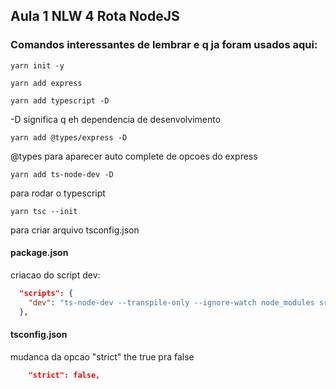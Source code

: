 ## Aula 1 NLW 4 Rota NodeJS
### Comandos interessantes de lembrar e q ja foram usados aqui:

```
yarn init -y 
```
```
yarn add express 
```
```
yarn add typescript -D
``` 
-D significa q eh dependencia de desenvolvimento
```
yarn add @types/express -D 
``` 
@types para aparecer auto complete de opcoes do express
```
yarn add ts-node-dev -D 
``` 
para rodar o typescript
```
yarn tsc --init
``` 
para criar arquivo tsconfig.json

#### package.json
criacao do script dev:
```json
  "scripts": {
    "dev": "ts-node-dev --transpile-only --ignore-watch node_modules src/server.ts"
  },
```

#### tsconfig.json
mudanca da opcao "strict" the true pra false
```json
    "strict": false,
```